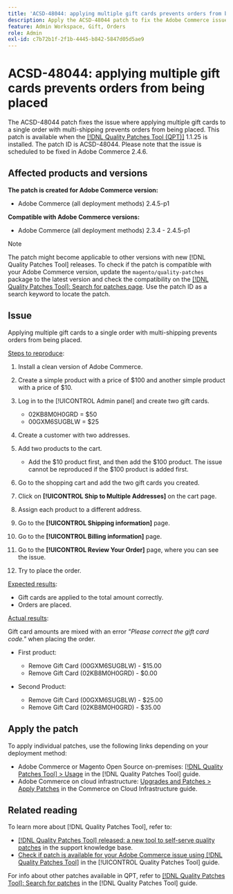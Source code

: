 ```yaml
---
title: 'ACSD-48044: applying multiple gift cards prevents orders from being placed'
description: Apply the ACSD-48044 patch to fix the Adobe Commerce issue where applying multiple gift cards to a single order with multi-shipping prevents orders from being placed.
feature: Admin Workspace, Gift, Orders
role: Admin
exl-id: c7b72b1f-2f1b-4445-b842-5847d05d5ae9
---
```

# ACSD-48044: applying multiple gift cards prevents orders from being placed

The ACSD-48044 patch fixes the issue where applying multiple gift cards to a single order with multi-shipping prevents orders from being placed. This patch is available when the [[!DNL Quality Patches Tool (QPT)]](https://experienceleague.adobe.com/en/docs/commerce-operations/tools/quality-patches-tool/quality-patches-tool-to-self-serve-quality-patches) 1.1.25 is installed. The patch ID is ACSD-48044. Please note that the issue is scheduled to be fixed in Adobe Commerce 2.4.6.

## Affected products and versions

**The patch is created for Adobe Commerce version:**

* Adobe Commerce (all deployment methods) 2.4.5-p1

**Compatible with Adobe Commerce versions:**

* Adobe Commerce (all deployment methods) 2.3.4 - 2.4.5-p1

>[!NOTE]
>
>The patch might become applicable to other versions with new [!DNL Quality Patches Tool] releases. To check if the patch is compatible with your Adobe Commerce version, update the `magento/quality-patches` package to the latest version and check the compatibility on the [[!DNL Quality Patches Tool]: Search for patches page](https://experienceleague.adobe.com/tools/commerce-quality-patches/index.html). Use the patch ID as a search keyword to locate the patch.

## Issue

Applying multiple gift cards to a single order with multi-shipping prevents orders from being placed.

<u>Steps to reproduce</u>:

1. Install a clean version of Adobe Commerce.
1. Create a simple product with a price of $100 and another simple product with a price of $10.
1. Log in to the [!UICONTROL Admin panel] and create two gift cards.

    * 02KB8M0H0GRD = $50
    * 00GXM6SUGBLW = $25

1. Create a customer with two addresses.
1. Add two products to the cart.

    * Add the $10 product first, and then add the $100 product. The issue cannot be reproduced if the $100 product is added first.

1. Go to the shopping cart and add the two gift cards you created.
1. Click on **[!UICONTROL Ship to Multiple Addresses]** on the cart page.
1. Assign each product to a different address.
1. Go to the **[!UICONTROL Shipping information]** page.
1. Go to the **[!UICONTROL Billing information]** page.
1. Go to the **[!UICONTROL Review Your Order]** page, where you can see the issue.
1. Try to place the order.

<u>Expected results</u>:

* Gift cards are applied to the total amount correctly.
* Orders are placed.

<u>Actual results</u>:

Gift card amounts are mixed with an error *"Please correct the gift card code."* when placing the order.

* First product:

    * Remove Gift Card (00GXM6SUGBLW) - $15.00
    * Remove Gift Card (02KB8M0H0GRD) - $0.00

* Second Product:

    * Remove Gift Card (00GXM6SUGBLW) - $25.00
    * Remove Gift Card (02KB8M0H0GRD) - $35.00

## Apply the patch

To apply individual patches, use the following links depending on your deployment method:

* Adobe Commerce or Magento Open Source on-premises: [[!DNL Quality Patches Tool] > Usage](/help/tools/quality-patches-tool/usage.md) in the [!DNL Quality Patches Tool] guide.
* Adobe Commerce on cloud infrastructure: [Upgrades and Patches > Apply Patches](https://experienceleague.adobe.com/docs/commerce-cloud-service/user-guide/develop/upgrade/apply-patches.html) in the Commerce on Cloud Infrastructure guide.

## Related reading

To learn more about [!DNL Quality Patches Tool], refer to:

* [[!DNL Quality Patches Tool] released: a new tool to self-serve quality patches](https://experienceleague.adobe.com/en/docs/commerce-operations/tools/quality-patches-tool/quality-patches-tool-to-self-serve-quality-patches) in the support knowledge base.
* [Check if patch is available for your Adobe Commerce issue using [!DNL Quality Patches Tool]](/help/tools/quality-patches-tool/patches-available-in-qpt/check-patch-for-magento-issue-with-magento-quality-patches.md) in the [!UICONTROL Quality Patches Tool] guide.


For info about other patches available in QPT, refer to [[!DNL Quality Patches Tool]: Search for patches](https://experienceleague.adobe.com/tools/commerce-quality-patches/index.html) in the [!DNL Quality Patches Tool] guide.
